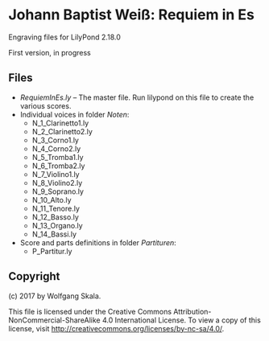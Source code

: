 # Johann Baptist Weiß: Requiem in Es

Engraving files for LilyPond 2.18.0

First version, in progress


## Files

* *RequiemInEs.ly* – The master file. Run lilypond on this file to create the various scores.
* Individual voices in folder *Noten*:
    * N_1_Clarinetto1.ly
    * N_2_Clarinetto2.ly
    * N_3_Corno1.ly
    * N_4_Corno2.ly
    * N_5_Tromba1.ly
    * N_6_Tromba2.ly
    * N_7_Violino1.ly
    * N_8_Violino2.ly
    * N_9_Soprano.ly
    * N_10_Alto.ly
    * N_11_Tenore.ly
    * N_12_Basso.ly
    * N_13_Organo.ly
    * N_14_Bassi.ly
* Score and parts definitions in folder *Partituren*:
    * P_Partitur.ly


## Copyright

(c) 2017 by Wolfgang Skala.

This file is licensed under the Creative Commons Attribution-NonCommercial-ShareAlike 4.0 International License.
To view a copy of this license, visit http://creativecommons.org/licenses/by-nc-sa/4.0/.

